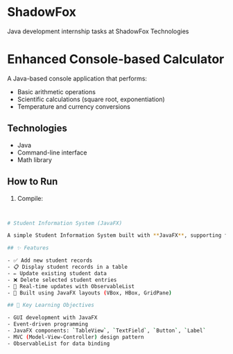 # ShadowFox
Java development internship tasks at ShadowFox Technologies
# Enhanced Console-based Calculator

A Java-based console application that performs:
- Basic arithmetic operations
- Scientific calculations (square root, exponentiation)
- Temperature and currency conversions

## Technologies
- Java
- Command-line interface
- Math library

## How to Run
1. Compile:
```bash


# Student Information System (JavaFX)

A simple Student Information System built with **JavaFX**, supporting full **CRUD (Create, Read, Update, Delete)** operations with a clean graphical interface.

## ✨ Features

- ✅ Add new student records
- 📋 Display student records in a table
- ✏️ Update existing student data
- ❌ Delete selected student entries
- 🔄 Real-time updates with ObservableList
- 🎨 Built using JavaFX layouts (VBox, HBox, GridPane)

## 🧠 Key Learning Objectives

- GUI development with JavaFX
- Event-driven programming
- JavaFX components: `TableView`, `TextField`, `Button`, `Label`
- MVC (Model-View-Controller) design pattern
- ObservableList for data binding

